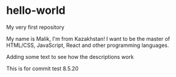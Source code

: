 # hello-world
My very first repository

My name is Malik, I'm from Kazakhstan!
I want to be the master of HTML/CSS, JavaScript, React and other programming languages.

Adding some text to see how the descriptions work

This is for commit test 8.5.20
